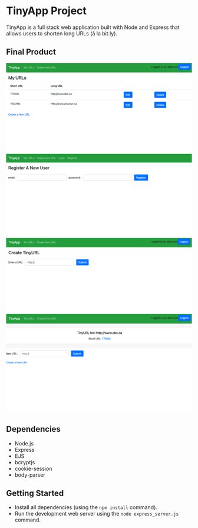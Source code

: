 # TinyApp Project

TinyApp is a full stack web application built with Node and Express that allows users to shorten long URLs (à la bit.ly).

## Final Product

!["screenshot of URLs page"](https://github.com/Marilynn-Stone/tinyapp/blob/main/docs/urls-page.png?raw=true)
!["screenshot of register page"](https://github.com/Marilynn-Stone/tinyapp/blob/main/docs/register-page.png?raw=true)
!["screenshot of create new URL page"](https://github.com/Marilynn-Stone/tinyapp/blob/main/docs/createNew-page.png?raw=true)
!["screenshot of shortURL page"](https://github.com/Marilynn-Stone/tinyapp/blob/main/docs/shortURL-page.png?raw=true)


## Dependencies

- Node.js
- Express
- EJS
- bcryptjs
- cookie-session
- body-parser

## Getting Started

- Install all dependencies (using the `npm install` command).
- Run the development web server using the `node express_server.js` command.
